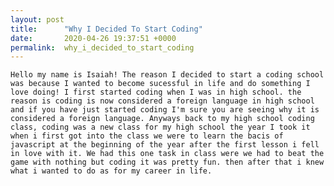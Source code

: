 ```yaml
---
layout: post
title:      "Why I Decided To Start Coding"
date:       2020-04-26 19:37:51 +0000
permalink:  why_i_decided_to_start_coding
---
```



    Hello my name is Isaiah! The reason I decided to start a coding school was because I wanted to become sucessful in life and do something I love doing! I first started coding when I was in high school. the reason is coding is now considered a foreign language in high school and if you have just started coding I'm sure you are seeing why it is considered a foreign language. Anyways back to my high school coding class, coding was a new class for my high school the year I took it when i first got into the class we were to learn the bacis of javascript at the beginning of the year after the first lesson i fell in love with it. We had this one task in class were we had to beat the game with nothing but coding it was pretty fun. then after that i knew what i wanted to do as for my career in life. 
